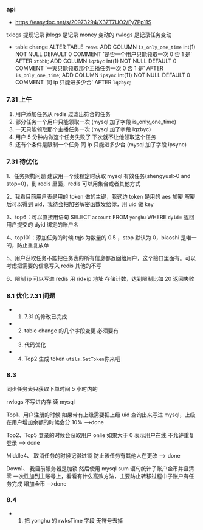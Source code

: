 ### api

-   https://easydoc.net/s/20973294/X3ZT7UO2/Fy7Pp11S

txlogs 提现记录
jblogs 是记录 money 变动的
rwlogs 是记录任务变动

-   table change
    ALTER TABLE `renwu`
    ADD COLUMN `is_only_one_time` int(1) NOT NULL DEFAULT 0 COMMENT '是否一个用户只能领取一次 0 否 1 是' AFTER `xtbbh`;
    ADD COLUMN `lqzbyc` int(1) NOT NULL DEFAULT 0 COMMENT '一天只能领取那个主播任务一次 0 否 1 是' AFTER `is_only_one_time`;
    ADD COLUMN `ipsync` int(11) NOT NULL DEFAULT 0 COMMENT '同 ip 只能进多少台' AFTER `lqzbyc`;

### 7.31 上午

1. 用户添加任务从 redis 过滤出符合的任务
2. 部分任务一个用户只能领取一次 (mysql 加了字段 is_only_one_time)
3. 一天只能领取那个主播任务一次 (mysql 加了字段 lqzbyc)
4. 用户 5 分钟内做这个任务失败了 下次就不让他领取这个任务
5. 还有个条件是限制一个任务 同 ip 只能进多少台 (mysql 加了字段 ipsync)

### 7.31 待优化

1、任务架构问题
建议用一个线程定时获取 mysql 有效任务(shengyusl>0 and stop=0)，到 redis 里面，redis 可以用集合或者其他方式

2、我看目前用户表是用的 token 做的主键，我这边 token 是用的 aes 加密 解密后可以得到 uid，我待会把加密解密函数发给你，用 uid 做 key

3、top6：可以直接用语句 SELECT `account` FROM `yonghu` WHERE `dyid`= 返回用户提交的 dyid 绑定的账户名

4、top101：添加任务的时候 tqjs 为数量的 0.5 ，stop 默认为 0，biaoshi 是唯一的，防止重复放单

5、用户获取任务不能把任务表的所有信息都返回给用户，这个接口里面有。可以考虑把需要的信息写入 redis 其他的不写

6、限制 ip 可以写进 redis 用 rid+ip 地址 存储计数，达到限制比如 20 返回失败

### 8.1 优化 7.31 问题

-   1. 7.31 的修改已完成
-   2. table change 的几个字段变更 必须要有
-   3. 代码优化
-   4. Top2 生成 token `utils.GetToken`你来吧

### 8.3

同步任务表只获取下单时间 5 小时内的

rwlogs 不写进内存 读 mysql

Top1、用户注册的时候 如果带有上级需要把上级 uid 查询出来写进 mysql，上级在用户增加余额的时候会分 10% -->done

Top2、Top5 登录的时候会获取用户 onlie 如果大于 0 表示用户在线 不允许重复登录 --> done

Middle4、 取消任务的时候记得进锁 防止该任务有其他人在更改 --> done

Down1、 我目前服务器是加锁 然后使用 mysql sum 语句统计子账户金币并且清零 一次性加到主账号上，看看有什么高效方法，主要防止转移过程中子账户有任务完成 增加金币 -->done

### 8.4

-   1. 把 yonghu 的 rwksTime 字段 无符号去掉

